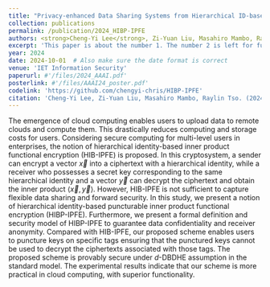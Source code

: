 ```yaml
---
title: "Privacy-enhanced Data Sharing Systems from Hierarchical ID-based Puncturable Functional Encryption with Inner Product Predicates"
collection: publications
permalink: /publication/2024_HIBP-IPFE
authors: <strong>Cheng-Yi Lee</strong>, Zi-Yuan Liu, Masahiro Mambo, Raylin Tso
excerpt: 'This paper is about the number 1. The number 2 is left for future work.'
year: 2024
date: 2024-10-01  # Also make sure the date format is correct
venue: 'IET Information Security'
paperurl: #'/files/2024_AAAI.pdf'
posterlink: #'/files/AAAI24_poster.pdf'
codelink: 'https://github.com/chengyi-chris/HIBP-IPFE'
citation: 'Cheng-Yi Lee, Zi-Yuan Liu, Masahiro Mambo, Raylin Tso. (2024). "Privacy-enhanced Data Sharing Systems from Hierarchical ID-based Puncturable Functional Encryption with Inner Product Predicates." <i>IET Information Security</i>.'
---
```


The emergence of cloud computing enables users to upload data to remote clouds and compute them. This drastically reduces computing and storage costs for users. Considering secure computing for multi-level users in enterprises, the notion of hierarchical identity-based inner product functional encryption (HIB-IPFE) is proposed. 
In this cryptosystem, a sender can encrypt a vector $\vec{x}$ into a ciphertext with a hierarchical identity, while a receiver who possesses a secret key corresponding to the same hierarchical identity and a vector $\vec{y}$ can decrypt the ciphertext and obtain the inner product $\langle \vec{x}, \vec{y} \rangle$. However, HIB-IPFE is not sufficient to capture flexible data sharing and forward security. 
In this study, we present a notion of hierarchical identity-based puncturable inner product functional encryption (HIBP-IPFE). Furthermore, we present a formal definition and security model of HIBP-IPFE to guarantee data confidentiality and receiver anonymity. 
Compared with HIB-IPFE, our proposed scheme enables users to puncture keys on specific tags ensuring that the punctured keys cannot be used to decrypt the ciphertexts associated with those tags. 
The proposed scheme is provably secure under $d$-DBDHE assumption in the standard model. The experimental results indicate that our scheme is more practical in cloud computing, with superior functionality.
